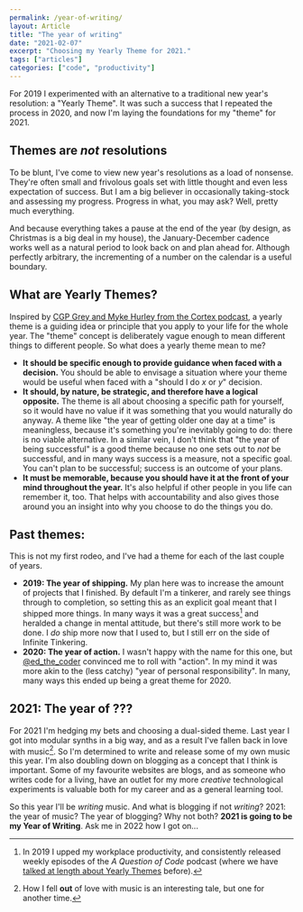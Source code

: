 ```yaml
---
permalink: /year-of-writing/
layout: Article
title: "The year of writing"
date: "2021-02-07"
excerpt: "Choosing my Yearly Theme for 2021."
tags: ["articles"]
categories: ["code", "productivity"]
---
```


For 2019 I experimented with an alternative to a traditional new year's resolution: a "Yearly Theme". It was such a success that I repeated the process in 2020, and now I'm laying the foundations for my "theme" for 2021.

## Themes are _not_ resolutions

To be blunt, I've come to view new year's resolutions as a load of nonsense. They're often small and frivolous goals set with little thought and even less expectation of success. But I am a big believer in occasionally taking-stock and assessing my progress. Progress in what, you may ask? Well, pretty much everything.

And because everything takes a pause at the end of the year (by design, as Christmas is a big deal in my house), the January-December cadence works well as a natural period to look back on and plan ahead for. Although perfectly arbitrary, the incrementing of a number on the calendar is a useful boundary.

## What are Yearly Themes?

Inspired by [CGP Grey and Myke Hurley from the Cortex podcast](https://www.thethemesystem.com/), a yearly theme is a guiding idea or principle that you apply to your life for the whole year. The "theme" concept is deliberately vague enough to mean different things to different people. So what does a yearly theme mean to me?

-   **It should be specific enough to provide guidance when faced with a decision.** You should be able to envisage a situation where your theme would be useful when faced with a "should I do _x_ or _y_" decision.
-   **It should, by nature, be strategic, and therefore have a logical opposite.** The theme is all about choosing a specific path for yourself, so it would have no value if it was something that you would naturally do anyway. A theme like "the year of getting older one day at a time" is meaningless, because it's something you're inevitably going to do: there is no viable alternative. In a similar vein, I don't think that "the year of being successful" is a good theme because no one sets out to _not_ be successful, and in many ways success is a measure, not a specific goal. You can't plan to be successful; success is an outcome of your plans.
-   **It must be memorable, because you should have it at the front of your mind throughout the year.** It's also helpful if other people in you life can remember it, too. That helps with accountability and also gives those around you an insight into why you choose to do the things you do.

## Past themes:

This is not my first rodeo, and I've had a theme for each of the last couple of years.

-   **2019: The year of shipping.** My plan here was to increase the amount of projects that I finished. By default I'm a tinkerer, and rarely see things through to completion, so setting this as an explicit goal meant that I shipped more things. In many ways it was a great success[^1] and heralded a change in mental attitude, but there's still more work to be done. I _do_ ship more now that I used to, but I still err on the side of Infinite Tinkering.
-   **2020: The year of action.** I wasn't happy with the name for this one, but [@ed_the_coder](https://twitter.com/ed_the_coder) convinced me to roll with "action". In my mind it was more akin to the (less catchy) "year of personal responsibility". In many, many ways this ended up being a great theme for 2020.

## 2021: The year of ???

For 2021 I'm hedging my bets and choosing a dual-sided theme. Last year I got into modular synths in a big way, and as a result I've fallen back in love with music[^2]. So I'm determined to write and release some of my own music this year. I'm also doubling down on blogging as a concept that I think is important. Some of my favourite websites are blogs, and as someone who writes code for a living, have an outlet for my more _creative_ technological experiments is valuable both for my career and as a general learning tool.

So this year I'll be _writing_ music. And what is blogging if not _writing_? 2021: the year of music? The year of blogging? Why not both? **2021 is going to be my Year of Writing**. Ask me in 2022 how I got on...

[^1]: In 2019 I upped my workplace productivity, and consistently released weekly episodes of the _A Question of Code_ podcast (where we have [talked at length about Yearly Themes](https://aquestionofcode.com/43-yearly-themes-2020/) before).
[^2]: How I fell **out** of love with music is an interesting tale, but one for another time.
